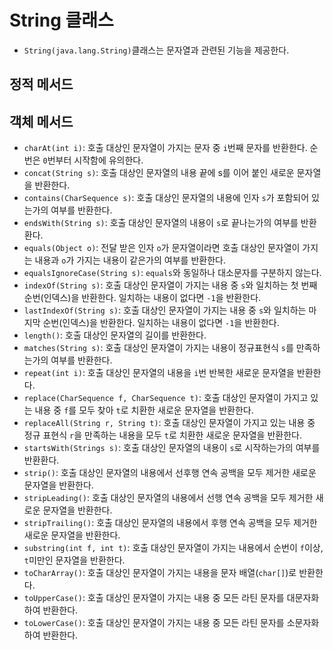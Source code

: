# String 클래스
- `String(java.lang.String)`클래스는 문자열과 관련된 기능을 제공한다.

## 정적 메서드

## 객체 메서드
- `charAt(int i)`: 호출 대상인 문자열이 가지는 문자 중 `i`번째 문자를 반환한다. 순번은 `0`번부터 시작함에 유의한다.
- `concat(String s)`: 호출 대상인 문자열의 내용 끝에 s를 이어 붙인 새로운 문자열을 반환한다.
- `contains(CharSequence s)`: 호출 대상인 문자열의 내용에 인자 `s`가 포함되어 있는가의 여부를 반환한다.
- `endsWith(String s)`: 호출 대상인 문자열의 내용이 `s`로 끝나는가의 여부를 반환환다.
- `equals(Object o)`: 전달 받은 인자 `o`가 문자열이라면 호출 대상인 문자열이 가지는 내용과 `o`가 가지는 내용이 같은가의 여부를 반환한다.
- `equalsIgnoreCase(String s)`: `equals`와 동일하나 대소문자를 구분하지 않는다.
- `indexOf(String s)`: 호출 대상인 문자열이 가지는 내용 중 `s`와 일치하는 첫 번째 순번(인덱스)을 반환한다. 일치하는 내용이 없다면 `-1`을 반환한다.
- `lastIndexOf(String s)`: 호출 대상인 문자열이 가지는 내용 중 `s`와 일치하는 마지막 순번(인덱스)을 반환한다. 일치하는 내용이 없다면 `-1`을 반환한다.
- `length()`: 호출 대상인 문자열의 길이를 반환한다.
- `matches(String s)`: 호출 대상인 문자열이 가지는 내용이 정규표현식 `s`를 만족하는가의 여부를 반환한다.
- `repeat(int i)`: 호출 대상인 문자열의 내용을 `i`번 반복한 새로운 문자열을 반환한다.
- `replace(CharSequence f, CharSequence t)`: 호출 대상인 문자열이 가지고 있는 내용 중 `f`를 모두 찾아 `t`로 치환한 새로운 문자열을 반환한다.
- `replaceAll(String r, String t)`: 호출 대상인 문자열이 가지고 있는 내용 중 정규 표현식 `r`을 만족하는 내용을 모두 `t`로 치환한 새로운 문자열을 반환한다.
- `startsWith(Strings s)`: 호출 대상인 문자열의 내용이 `s`로 시작하는가의 여부를 반환환다.
- `strip()`: 호출 대상인 문자열의 내용에서 선후행 연속 공백을 모두 제거한 새로운 문자열을 반환한다.
- `stripLeading()`: 호출 대상인 문자열의 내용에서 선행 연속 공백을 모두 제거한 새로운 문자열을 반환한다.
- `stripTrailing()`: 호출 대상인 문자열의 내용에서 후행 연속 공백을 모두 제거한 새로운 문자열을 반환한다.
- `substring(int f, int t)`: 호출 대상인 문자열이 가지는 내용에서 순번이 `f`이상, `t`미만인 문자열을 반환한다.
- `toCharArray()`: 호출 대상인 문자열이 가지는 내용을 문자 배열(`char[]`)로 반환한다.
- `toUpperCase()`: 호출 대상인 문자열이 가지는 내용 중 모든 라틴 문자를 대문자화하여 반환한다.
- `toLowerCase()`: 호출 대상인 문자열이 가지는 내용 중 모든 라틴 문자를 소문자화하여 반환한다.



